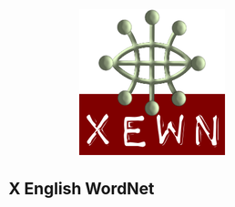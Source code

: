 <p align="center">
<img width="256" height="256" src="images/xewn2.png">
</p>

# X English WordNet

